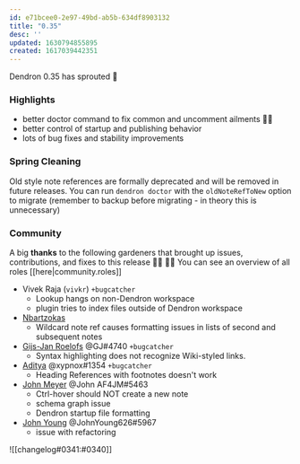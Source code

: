 ```yaml
---
id: e71bcee0-2e97-49bd-ab5b-634df8903132
title: "0.35"
desc: ''
updated: 1630794855895
created: 1617039442351
---
```


Dendron 0.35 has sprouted  🌱

### Highlights
- better doctor command to fix common and uncomment ailments 👨‍⚕️
- better control of startup and publishing behavior 
- lots of bug fixes and stability improvements

### Spring Cleaning

Old style note references  are formally deprecated and will be removed in future releases. You can run `dendron doctor` with the `oldNoteRefToNew` option to migrate (remember to backup before migrating - in theory this is unnecessary)

### Community

A big **thanks** to the following gardeners that brought up issues, contributions, and fixes to this release :man_farmer: :woman_farmer: 
You can see an overview of all roles [[here|community.roles]]

- Vivek Raja (`vivkr`) `+bugcatcher`
  - Lookup hangs on non-Dendron workspace
  - plugin tries to index files outside of Dendron workspace
- [Nbartzokas](https://github.com/nbartzokas)
  - Wildcard note ref causes formatting issues in lists of second and subsequent notes
- [Gijs-Jan Roelofs](https://github.com/gjroelofs) @GJ#4740  `+bugcatcher`
  - Syntax highlighting does not recognize Wiki-styled links.
- [Aditya](https://github.com/xypnox) @xypnox#1354 `+bugcatcher`
  - Heading References with footnotes doesn't work
- [John Meyer](https://github.com/af4jm) @John AF4JM#5463 
  - Ctrl-hover should NOT create a new note
  - schema graph issue
  - Dendron startup file formatting 
- [John Young](https://github.com/iterating) @JohnYoung626#5967 
  - issue with refactoring

![[changelog#0341:#0340]]
